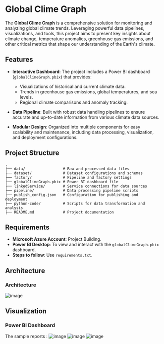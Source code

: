 # Global Clime Graph

The **Global Clime Graph** is a comprehensive solution for monitoring and analyzing global climate trends. Leveraging powerful data pipelines, visualizations, and tools, this project aims to present key insights about climate change, temperature anomalies, greenhouse gas emissions, and other critical metrics that shape our understanding of the Earth's climate.

## Features

- **Interactive Dashboard**: The project includes a Power BI dashboard (`globalClimeGraph.pbix`) that provides:

  - Visualizations of historical and current climate data.
  - Trends in greenhouse gas emissions, global temperatures, and sea levels.
  - Regional climate comparisons and anomaly tracking.

- **Data Pipeline**: Built with robust data handling pipelines to ensure accurate and up-to-date information from various climate data sources.

- **Modular Design**: Organized into multiple components for easy scalability and maintenance, including data processing, visualization, and deployment configurations.

## Project Structure

```
.
├── data/                 # Raw and processed data files
├── dataset/              # Dataset configurations and schemas
├── factory/              # Pipeline and factory settings
├── globalClimeGraph.pbix # Power BI dashboard file
├── linkedService/        # Service connections for data sources
├── pipeline/             # Data processing pipeline scripts
├── publish_config.json   # Configuration for publishing and deployment
├── python-code/          # Scripts for data transformation and analysis
├── README.md             # Project documentation
```

## Requirements

- **Microsoft Azure Account**: Project Building.
- **Power BI Desktop**: To view and interact with the `globalClimeGraph.pbix` dashboard.
- **Steps to follow**: Use `requirements.txt`.

## Architecture

### Architecture
![image](https://github.com/user-attachments/assets/494f60d3-d81b-4846-8ff8-2a83e233f4c8)

## Visualization

### Power BI Dashboard
The sample reports :
![image](https://github.com/user-attachments/assets/91f9000b-62c0-49dc-98e3-d2408fe65753)
![image](https://github.com/user-attachments/assets/5f958aff-1ed5-427d-ab36-b90e214204c2)
![image](https://github.com/user-attachments/assets/92db4e72-de4a-4ec3-be13-60be599d10f0)


